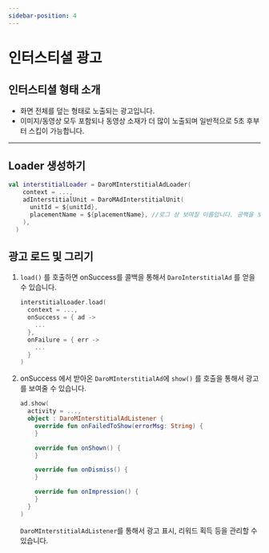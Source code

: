 ```yaml
---
sidebar-position: 4
---
```


# 인터스티셜 광고

## 인터스티셜 형태 소개

- 화면 전체를 덮는 형태로 노출되는 광고입니다.
- 이미지/동영상 모두 포함되나 동영상 소재가 더 많이 노출되며 일반적으로 5초 후부터 스킵이 가능합니다.

---

## Loader 생성하기

```kotlin
val interstitialLoader = DaroMInterstitialAdLoader(
    context = ...,
    adInterstitialUnit = DaroMAdInterstitialUnit(
      unitId = ${unitId},
      placementName = ${placementName}, //로그 상 보여질 이름입니다. 공백을 보내도 무관합니다.
    ),
  )
```

## 광고 로드 및 그리기

1. `load()` 를 호출하면 onSuccess를 콜백을 통해서 `DaroInterstitialAd` 를 얻을 수 있습니다.

   ```kotlin
   interstitialLoader.load(
     context = ...,
     onSuccess = { ad ->
       ...
     },
     onFailure = { err ->
       ...
     }
   )
   ```

2. onSuccess 에서 받아온 `DaroMInterstitialAd`에 `show()` 를 호출을 통해서 광고를 보여줄 수 있습니다.

   ```kotlin
   ad.show(
     activity = ...,
     object : DaroMInterstitialAdListener {
       override fun onFailedToShow(errorMsg: String) {
       }

       override fun onShown() {
       }

       override fun onDismiss() {
       }

       override fun onImpression() {
       }
     }
   )
   ```

   `DaroMInterstitialAdListener`를 통해서 광고 표시, 리워드 획득 등을 관리할 수 있습니다.

